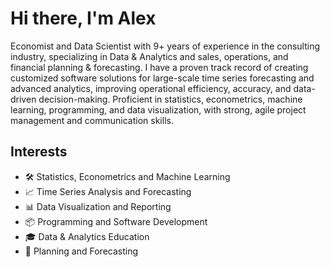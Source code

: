 # Hi there, I'm Alex

Economist and Data Scientist with 9+ years of experience in the consulting industry, specializing in Data & Analytics and sales, operations, and financial planning & forecasting. I have a proven track record of creating customized software solutions for large-scale time series forecasting and advanced analytics, improving operational efficiency, accuracy, and data-driven decision-making. Proficient in statistics, econometrics, machine learning, programming, and data visualization, with strong, agile project management and communication skills.

## Interests

* 🛠️ Statistics, Econometrics and Machine Learning
* 📈 Time Series Analysis and Forecasting
* 📊 Data Visualization and Reporting
* 📦 Programming and Software Development
* 🎓 Data & Analytics Education
* 🎯 Planning and Forecasting
